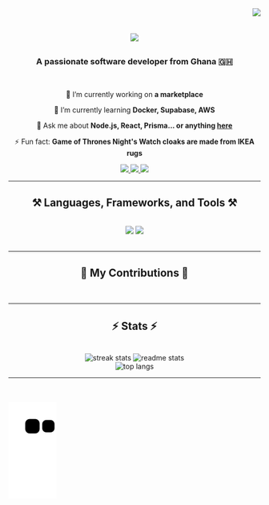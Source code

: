 <img align="right" src="https://visitor-badge.laobi.icu/badge?page_id=mabounkoungou.mabounkoungou" />

<h1 align="center">
    <img src="https://readme-typing-svg.herokuapp.com/?font=Righteous&size=35&center=true&vCenter=true&width=500&height=70&duration=4000&lines=Hi+There!+👋;+I'm+Muhammed+Al-Jabbar!;" />
</h1>

<h3 align="center">A passionate software developer from Ghana 🇬🇭</h3>

<br/>

<div align="center">
 
 🔭 I’m currently working on **a marketplace**
 
 🌱 I’m currently learning **Docker, Supabase, AWS**

💬 Ask me about **Node.js, React, Prisma... or anything [here](https://github.com/mabounkoungou/mabounkoungou/issues)**

⚡ Fun fact: **Game of Thrones Night's Watch cloaks are made from IKEA rugs**

</div>

<div align="center"> 
  <a href="mailto:mabounkoungou001@st.ug.edu.gh">
    <img src="https://img.shields.io/badge/Gmail-333333?style=for-the-badge&logo=gmail&logoColor=red" />
  </a>
  <a href="https://www.linkedin.com/in/muhammed-al-jabbar-08b089238?lipi=urn%3Ali%3Apage%3Ad_flagship3_profile_view_base_contact_details%3BNBudrjJNTDeMugsmH%2BKA7Q%3D%3D" target="_blank">
    <img src="https://img.shields.io/badge/LinkedIn-0077B5?style=for-the-badge&logo=linkedin&logoColor=white" />
  </a>
  <a href="https://mabounkoungou.github.io" target="_blank">
     <img src="https://img.shields.io/badge/Portfolio-FF5722?style=for-the-badge&logo=todoist&logoColor=white" />
  </a>
</div>

<hr/>

<h2 align="center">⚒️ Languages, Frameworks, and Tools ⚒️</h2>
<br/>
<div align="center">
    <img src="https://skillicons.dev/icons?i=react,bootstrap,laravel,html,css,vscode,github,figma,tailwind,git,r" />
    <img src="https://skillicons.dev/icons?i=nodejs,python,javascript,typescript,express,mongodb,c ++,java,nextjs,mysql,php" />
</div>

<br/>
<hr/>

<h2 align="center">🐍 My Contributions 🐍</h2>
<br>
<div align="center">


</div>


<hr/>

<h2 align="center">⚡ Stats ⚡</h2>
<br>
<div align="center">
  <img width="390" src="https://github-readme-streak-stats.herokuapp.com/?user=mabounkoungou&count_private=true&theme=react&border_radius=10" alt="streak stats"/>
  <img width="390" src="https://github-readme-stats.vercel.app/api?username=mabounkoungou&count_private=true&show_icons=true&theme=react&rank_icon=github&border_radius=10" alt="readme stats" />
  <br/>
  <img width="400" src="https://github-readme-stats.vercel.app/api/top-langs/?username=mabounkoungou&hide=html&langs_count=8&layout=compact&theme=react&border_radius=10&size_weight=0.5&count_weight=0.5&exclude_repo=github-readme-stats" alt="top langs" />
</div>


<hr/>

<br/><br/>
![snake gif](https://github.com/mabounkoungou/mabounkoungou/blob/output/github-contribution-grid-snake.svg)


    
